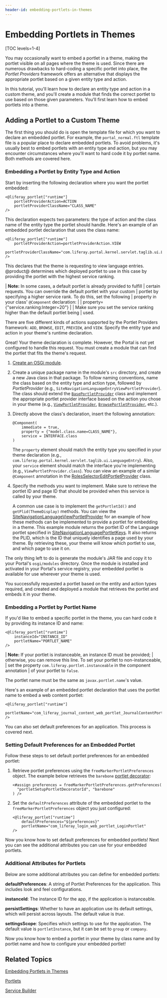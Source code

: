```yaml
---
header-id: embedding-portlets-in-themes
---
```


# Embedding Portlets in Themes

[TOC levels=1-4]

You may occasionally want to embed a portlet in a theme, making the portlet 
visible on all pages where the theme is used. Since there are numerous drawbacks 
to hard-coding a specific portlet into place, the *Portlet Providers* framework 
offers an alternative that displays the appropriate portlet based on a given 
entity type and action. 

In this tutorial, you'll learn how to declare an entity type and action in a 
custom theme, and you'll create a module that finds the correct portlet to use 
based on those given parameters. You'll first learn how to embed portlets into a 
theme. 

## Adding a Portlet to a Custom Theme

The first thing you should do is open the template file for which you want to 
declare an embedded portlet. For example, the `portal_normal.ftl` template file 
is a popular place to declare embedded portlets. To avoid problems, it's usually 
best to embed portlets with an entity type and action, but you may encounter 
circumstances where you'll want to hard code it by portlet name. Both methods 
are covered here. 

### Embedding a Portlet by Entity Type and Action[](id=embedding-a-portlet-by-class-name)

Start by inserting the following declaration where you want the portlet 
embedded:

    <@liferay_portlet["runtime"]
        portletProviderAction=ACTION
        portletProviderClassName="CLASS_NAME"
    />

This declaration expects two parameters: the type of action and the class name 
of the entity type the portlet should handle. Here's an example of an embedded 
portlet declaration that uses the class name: 

    <@liferay_portlet["runtime"]
        portletProviderAction=portletProviderAction.VIEW
        portletProviderClassName="com.liferay.portal.kernel.servlet.taglib.ui.LanguageEntry"
    />

This declares that the theme is requesting to view language entries. @product@ 
determines which deployed portlet to use in this case by providing the portlet 
with the highest service ranking. 

| **Note:** In some cases, a default portlet is already provided to fulfill
| certain requests. You can override the default portlet with your custom
| portlet by specifying a higher service rank. To do this, set the following
| property in your class' `@Component` declaration:
| 
|     property= {"service.ranking:Integer=20"}
| 
| Make sure you set the service ranking higher than the default portlet being
| used.

There are five different kinds of actions supported by the Portlet Providers 
framework: `ADD`, `BROWSE`, `EDIT`, `PREVIEW`, and `VIEW`. Specify the entity 
type and action in your theme's runtime declaration. 

Great! Your theme declaration is complete. However, the Portal is not yet 
configured to handle this request. You must create a module that can 
find the portlet that fits the theme's request. 

1.  [Create an OSGi module](/docs/7-1/tutorials/-/knowledge_base/t/starting-module-development#creating-a-module). 

2.  Create a unique package name in the module's `src` directory, and create a 
    new Java class in that package. To follow naming conventions, name the class 
    based on the entity type and action type, followed by *PortletProvider* 
    (e.g., `SiteNavigationLanguageEntryViewPortletProvider`). The class should 
    extend the 
    [`BasePortletProvider`](@platform-ref@/7.1/javadocs/portal-kernel/com/liferay/portal/kernel/portlet/BasePortletProvider.html) 
    class and implement the appropriate portlet provider interface based on the 
    action you chose in your theme (e.g., 
    [`ViewPortletProvider`](@platform-ref@/7.1/javadocs/portal-kernel/com/liferay/portal/kernel/portlet/ViewPortletProvider.html), 
    [`BrowsePortletProvider`](@platform-ref@/7.1/javadocs/portal-kernel/com/liferay/portal/kernel/portlet/BrowsePortletProvider.html), 
    etc.). 

3.  Directly above the class's declaration, insert the following annotation:

        @Component(
            immediate = true,
            property = {"model.class.name=CLASS_NAME"},
            service = INTERFACE.class
        )

    The `property` element should match the entity type you specified in your 
    theme declaration (e.g., 
    `com.liferay.portal.kernel.servlet.taglib.ui.LanguageEntry`). Also, your 
    `service` element should match the interface you're implementing (e.g., 
    `ViewPortletProvider.class`). You can view an example of a similar 
    `@Component` annotation in the 
    [RolesSelectorEditPortletProvider](https://github.com/liferay/liferay-portal/blob/7.1.x/modules/apps/roles/roles-selector-web/src/main/java/com/liferay/roles/selector/web/internal/portlet/RolesSelectorEditPortletProvider.java) 
    class. 

4.  Specify the methods you want to implement. Make sure to retrieve the portlet 
    ID and page ID that should be provided when this service is called by your 
    theme. 

    A common use case is to implement the `getPortletId()` and 
    `getPlid(ThemeDisplay)` methods. You can view the 
    [SiteNavigationLanguageViewPortletProvider](https://github.com/liferay/liferay-portal/blob/7.1.x/modules/apps/site-navigation/site-navigation-language-web/src/main/java/com/liferay/site/navigation/language/web/internal/portlet/SiteNavigationLanguageViewPortletProvider.java) 
    for an example of how these methods can be implemented to provide a portlet 
    for embedding in a theme. This example module returns the portlet ID of the 
    Language portlet specified in 
    [SiteNavigationLanguagePortletKeys](https://github.com/liferay/liferay-portal/blob/7.1.x/modules/apps/site-navigation/site-navigation-language-api/src/main/java/com/liferay/site/navigation/language/constants/SiteNavigationLanguagePortletKeys.java). 
    It also returns the PLID, which is the ID that uniquely 
    identifies a page used by your theme. By retrieving these, your theme will 
    know which portlet to use, and which page to use it on. 

The only thing left to do is generate the module's JAR file and copy it to your 
Portal's `osgi/modules` directory. Once the module is installed and activated in 
your Portal's service registry, your embedded portlet is available for 
use wherever your theme is used. 

You successfully requested a portlet based on the entity and action types 
required, and created and deployed a module that retrieves the portlet and 
embeds it in your theme. 

### Embedding a Portlet by Portlet Name

If you'd like to embed a specific portlet in the theme, you can hard code it by 
providing its instance ID and name:

    <@liferay_portlet["runtime"]
        instanceId="INSTANCE_ID"
        portletName="PORTLET_NAME"
    />

| **Note:** If your portlet is instanceable, an instance ID must be provided;
| otherwise, you can remove this line. To set your portlet to non-instanceable,
| set the property `com.liferay.portlet.instanceable` in the component annotation
| of your portlet to `false`.

The portlet name must be the same as `javax.portlet.name`'s value. 
 
Here's an example of an embedded portlet declaration that uses the portlet name 
to embed a web content portlet:

    <@liferay_portlet["runtime"]
        portletName="com_liferay_journal_content_web_portlet_JournalContentPortlet"
    />

You can also set default preferences for an application. This process is covered 
next. 

### Setting Default Preferences for an Embedded Portlet

Follow these steps to set default portlet preferences for an embedded portlet:

1.  Retrieve portlet preferences using the `freeMarkerPortletPreferences` 
    object. The example below retrieves the `barebone` 
    [portlet decorator](/docs/7-1/tutorials/-/knowledge_base/t/creating-configurable-styles-for-portlet-wrappers):

        <#assign preferences = freeMarkerPortletPreferences.getPreferences(
          "portletSetupPortletDecoratorId", "barebone"
        ) />
 
2.  Set the `defaultPreferences` attribute of the embedded portlet to the 
    `freeMarkerPortletPreferences` object you just configured:

        <@liferay_portlet["runtime"]
            defaultPreferences="${preferences}"
            portletName="com_liferay_login_web_portlet_LoginPortlet"
        />

Now you know how to set default preferences for embedded portlets! Next you can 
see the additional attributes you can use for your embedded portlets. 
 
### Additional Attributes for Portlets

Below are some additional attributes you can define for embedded portlets:

**defaultPreferences**: A string of Portlet Preferences for the application. 
This includes look and feel configurations.

**instanceId**: The instance ID for the app, if the application is instanceable.

**persistSettings**: Whether to have an application use its default settings, 
which will persist across layouts. The default value is *true*.

**settingsScope**: Specifies which settings to use for the application. The 
default value is `portletInstance`, but it can be set to `group` or `company`.

Now you know how to embed a portlet in your theme by class name and by portlet 
name and how to configure your embedded portlet! 

## Related Topics

[Embedding Portlets in Themes](/docs/7-1/tutorials/-/knowledge_base/t/embedding-portlets-in-themes)

[Portlets](/docs/7-1/tutorials/-/knowledge_base/t/portlets)

[Service Builder](/docs/7-1/tutorials/-/knowledge_base/t/service-builder)
